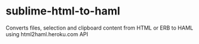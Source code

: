 sublime-html-to-haml
====================

Converts files, selection and clipboard content from HTML or ERB to HAML using html2haml.heroku.com API